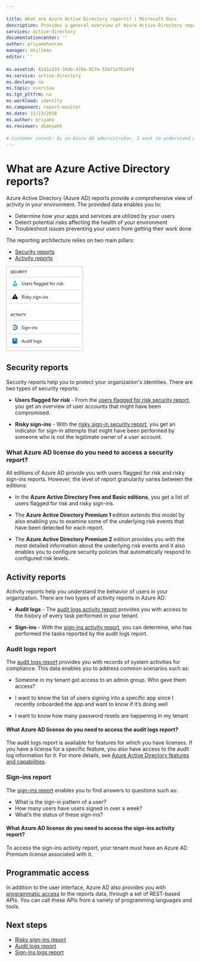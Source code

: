 ```yaml
---

title: What are Azure Active Directory reports? | Microsoft Docs
description: Provides a general overview of Azure Active Directory reports.
services: active-directory
documentationcenter: ''
author: priyamohanram
manager: mtillman
editor: ''

ms.assetid: 6141a333-38db-478a-927e-526f1e7614f4
ms.service: active-directory
ms.devlang: na
ms.topic: overview
ms.tgt_pltfrm: na
ms.workload: identity
ms.component: report-monitor
ms.date: 11/13/2018
ms.author: priyamo
ms.reviewer: dhanyahk  

# Customer intent: As an Azure AD administrator, I want to understand what Azure AD reports are available and how I can use them to gain insights into my environment. 
---
```


# What are Azure Active Directory reports?

Azure Active Directory (Azure AD) reports provide a comprehensive view of activity in your environment. The provided data enables you to:

- Determine how your apps and services are utilized by your users
- Detect potential risks affecting the health of your environment
- Troubleshoot issues preventing your users from getting their work done  

The reporting architecture relies on two main pillars:

- [Security reports](#security-reports)
- [Activity reports](#activity-reports)

![Reporting](./media/overview-reports/01.png)


## Security reports

Security reports help you to protect your organization's identities. There are two types of security reports:

- **Users flagged for risk** - From the [users flagged for risk security report](concept-user-at-risk.md), you get an overview of user accounts that might have been compromised.

- **Risky sign-ins** - With the [risky sign-in security report](concept-risky-sign-ins.md), you get an indicator for sign-in attempts that might have been performed by someone who is not the legitimate owner of a user account. 

### What Azure AD license do you need to access a security report?  

All editions of Azure AD provide you with users flagged for risk and risky sign-ins reports. However, the level of report granularity varies between the editions: 

- In the **Azure Active Directory Free and Basic editions**, you get a list of users flagged for risk and risky sign-ins. 

- The **Azure Active Directory Premium 1** edition extends this model by also enabling you to examine some of the underlying risk events that have been detected for each report. 

- The **Azure Active Directory Premium 2** edition provides you with the most detailed information about the underlying risk events and it also enables you to configure security policies that automatically respond to configured risk levels.


## Activity reports

Activity reports help you understand the behavior of users in your organization. There are two types of activity reports in Azure AD:

- **Audit logs** - The [audit logs activity report](concept-audit-logs.md) provides you with access to the history of every task performed in your tenant.

- **Sign-ins** -  With the [sign-ins activity report](concept-sign-ins.md), you can determine, who has performed the tasks reported by the audit logs report.


### Audit logs report 

The [audit logs report](concept-audit-logs.md) provides you with records of system activities for compliance. This data enables you to address common scenarios such as:

- Someone in my tenant got access to an admin group. Who gave them access? 

- I want to know the list of users signing into a specific app since I recently onboarded the app and want to know if it’s doing well

- I want to know how many password resets are happening in my tenant


#### What Azure AD license do you need to access the audit logs report?  

The audit logs report is available for features for which you have licenses. If you have a license for a specific feature, you also have access to the audit log information for it. For more details, see [Azure Active Directory features and capabilities](https://www.microsoft.com/cloud-platform/azure-active-directory-features).   

### Sign-ins report

The [sign-ins report](concept-sign-ins.md) enables you to find answers to questions such as:

- What is the sign-in pattern of a user?
- How many users have users signed in over a week?
- What’s the status of these sign-ins?

#### What Azure AD license do you need to access the sign-ins activity report?  

To access the sign-ins activity report, your tenant must have an Azure AD Premium license associated with it.

## Programmatic access

In addition to the user interface, Azure AD also provides you with [programmatic access](concept-reporting-api.md) to the reports data, through a set of REST-based APIs. You can call these APIs from a variety of programming languages and tools. 

## Next steps

- [Risky sign-ins report](concept-risky-sign-ins.md)
- [Audit logs report](concept-audit-logs.md)
- [Sign-ins logs report](concept-sign-ins.md)